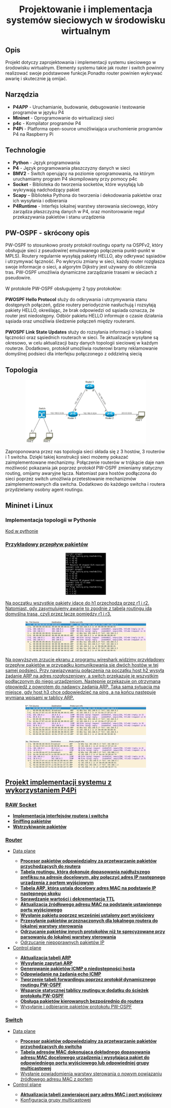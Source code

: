<!DOCTYPE html>
<html lang="en">
<head>
  <meta charset="UTF-8">
  <meta name="viewport" content="width=device-width, initial-scale=1.0">
</head>
<body>

<!-- Automatycznie generowany tytuł dokumentu -->
<h1 style="text-align: center;">Projektowanie i implementacja systemów sieciowych w środowisku wirtualnym</h1>

<!-- Opis -->
<section>
  <h2>Opis</h2>
  <p>
    Projekt dotyczy zaprojektowania i implementacji systemu sieciowego w środowisku wirtualnym. Elementy systemu takie jak router i switch powinny realizować swoje podstawowe funkcje.Ponadto router powinien wykrywać awarię i skutecznie ją omijać.
  </p>
</section>

<!-- Narzędzia -->
<section>
  <h2>Narzędzia</h2>
  <ul>
    <li><strong>P4APP</strong> - Uruchamianie, budowanie, debugowanie i testowanie programów w języku P4</li>
    <li><strong>Mininet</strong> - Oprogramowanie do wirtualizacji sieci</li>
    <li><strong>p4c</strong> - Kompilator programów P4</li>
    <li><strong>P4Pi</strong> - Platforma open-source umożliwiająca uruchomienie programów P4 na Raspberry Pi</li>
  </ul>
</section>

<!-- Technologie -->
<section>
  <h2>Technologie</h2>
  <ul>
    <li><strong>Python</strong> - Język programowania</li>
    <li><strong>P4</strong> - Język programowania płaszczyzny danych w sieci</li>
    <li><strong>BMV2</strong> - Switch operujący na poziomie oprogramowania, na którym uruchamiamy program P4 skompilowany przy pomocy p4c</li>
    <li><strong>Socket</strong> - Biblioteka do tworzenia socketów, które wysyłają lub wykrywają nadchodzący pakiet</li>
    <li><strong>Scapy</strong> – Biblioteka Pythona do tworzenia i dekodowania pakietów oraz ich wysyłania i odbierania</li>
    <li><strong>P4Runtime</strong> - Interfejs lokalnej warstwy sterowania sieciowego, który zarządza płaszczyzną danych w P4, oraz monitorowanie reguł przekazywania pakietów i stanu urządzenia</li>
  </ul>
</section>
<!-- PW-OSPF -->
<section>
  <h2>PW-OSPF - skrócony opis</h2>
  <span>
    PW-OSPF to stosunkowo prosty protokół routingu oparty na OSPFv2, który obsługuje sieci z pseudowire( emulowanego połączenia punkt-punkt w MPLS). Routery regularnie wysyłają pakiety HELLO, aby odkrywać sąsiadów i utrzymywać łączność. Po wykryciu zmiany w sieci, każdy router rozgłasza swoje informacje o sieci, a algorytm Dijkstry jest używany do obliczenia tras. PW-OSPF umożliwia dynamiczne zarządzanie trasami w sieciach z pseudowire.
  </span>
  <br></br>
  <span>
    W protokole PW-OSPF obsługujemy 2 typy protokołów:
  </span>
  <br></br>
  <span>
  <b>PWOSPF Hello Protocol</b> służy do odkrywania i utrzymywania stanu dostępnych połączeń, gdzie routery periodycznie nasłuchują i rozsyłają pakiety HELLO, określając, że brak odpowiedzi od sąsiada oznacza, że router jest niedostępny. Odbiór pakietu HELLO informuje o czasie działania sąsiada oraz umożliwia śledzenie połączeń między routerami.
  </span>
  <br></br>
  <span>
  <b>PWOSPF Link State Updates</b> służy do rozsyłania informacji o lokalnej łączności oraz sąsiednich routerach w sieci. Te aktualizacje wysyłane są okresowo, w celu aktualizacji bazy danych topologii sieciowej w każdym routerze.
  Dodatkowo, protokół umożliwia routerowi bramy reklamowanie domyślnej podsieci dla interfejsu połączonego z oddzielną siecią
  </span>
  
</section>

<!-- Topologia -->
<section>
  <h2>Topologia</h2>
  <p align="center">
  <img src="img/Topology.jpg" alt="Topologia sieci zaprojektowanej w środowisku Mininet" style="width: 75%;">
  </p>
  <p>Zaproponowana przez nas topologia sieci składa się z 3 hostów, 3 routerów i 1 switcha. Dzięki takiej konstrukcji sieci możemy pokazać zaimplementowane mechanizmy. Połączenie routerów w trójkącie daje nam możliwość pokazania jak poprzez protokół PW-OSPF zmieniamy statyczny routing, omijamy awaryjne łącza. Natomiast para hostów podłączona do sieci poprzez switch umożliwia przetestowanie mechanizmów zaimplementowanych dla switcha. Dodatkowo do każdego switcha i routera przydzielamy osobny agent routingu.</p>
</section>

<!-- Mininet i Linux -->
<section>
  <h2>Mininet i Linux</h2>
  
  <!-- Implementacja topologii w Pythonie -->
  <subsection>
    <h3>Implementacja topologii w Pythonie</h3>
    <a href="/Mininet/my_topo.py">Kod w pythonie
  </subsection>
  
  <!-- Przykładowy przepływ pakietów -->
  <subsection>
    <h3>Przykładowy przepływ pakietów</h3>
     <p align="center">
    <img src="img/Samlple_flow.png" alt="Test routingu w zaprojektowanej sieci" style="width: 25%;">
     </p>
    <p>Na początku wszystkie pakiety idące do h1 przechodzą przez r1 i r2. Natomiast, gdy zasymulujemy awarię to zgodnie z tabelą routingu idą domyślną trasą, czyli przez łącze pomiędzy r1 i r3.</p>
    <p align="center">
    <img src="img/s1_h2_to_h3.png" alt="Przykładowe połączenie pomiędzy hostem h2 i h3 widziany z perspektywy switcha" style="width: 75%;">
    </p>
    <p>Na powyższym zrzucie ekranu z programu wireshark widzimy przykładowy przepływ pakietów w przypadku komunikowania się dwóch hostów w tej samej podsieci. Przy nawiązywaniu połączenia na początku host h2 wysyła żądanie ARP na adres rozgłoszeniowy, a switch przekazuje je wszystkim podłączonym do niego urządzeniom. Następnie przekazuje on otrzymaną otpowiedź z powrotem do nadawcy żądania ARP. Taka sama sytuacja ma miejsce, gdy host h3 chce odpowiedzieć na ping, a na końcu następuje wymiana wpisami w tablicy ARP.  </p>
        <p align="center">
    <img src="img/s1_h2toh1.png" alt="Przykładowe połączenie pomiędzy hostem h2 i h1 z perspektywy switcha" style="width: 75%;">
    </p>
    <p align="center">
    <img src="img/R1_h2_to_h1.png" alt="Przykładowe połączenie pomiędzy hostem h2 i h1 z perspektywy switcha" style="width: 75%;">
    </p>
  </subsection>
</section>

<!-- Implementacja -->
<section>
  <h2>Projekt implementacji systemu z wykorzystaniem P4Pi</h2>
  
  <!-- RAW Socket -->
  <subsection>
    <h3>RAW Socket</h3>
    <ul>
      <li><strong>Implementacja interfejsów routera i switcha</strong></li>
      <li><strong>Sniffing pakietów</strong></li>
      <li><strong>Wstrzykiwanie pakietów</strong></li>
    </ul>
  </subsection>
  
  <!-- Router -->
  <subsection>
  <h3>Router</h3>
   <ul>
      <li>Data plane</li>
      <ul>
      <li><strong>Procesor pakietów odpowiedzialny za przetwarzanie pakietów przychodzących do routera</strong></li>
      <li><strong>Tabela routingu, która dokonuje dopasowania najdłuższego prefiksu na adresie docelowym, aby połączyć adres IP następnego urządzenia z portem wyjściowym</strong></li>
      <li><strong>Tabela ARP, która ustala docelowy adres MAC na podstawie IP następnego skoku</strong></li>
      <li><strong>Sprawdzanie wartości i dekrementacja TTL</strong></li>
      <li><strong>Aktualizacja źródłowego adresu MAC na podstawie ustawionego portu wyjściowego </strong></li>
      <li><strong>Wysłanie pakietu poprzez wcześniej ustalony port wyjściowy</strong></li>
      <li><strong>Przesyłanie pakietów przeznaczonych dla lokalnego routera do lokalnej warstwy sterowania</strong></li>
      <li><strong>Odrzucanie pakietów innych protokołów niż te sprecyzowane przy parsowaniu do lokalnej warstwy sterowania</strong></li>
      <li>Odrzucanie niepoprawnych pakietów IP</li>
      </ul>
    <!-- Control plane -->
      <li>Control plane</li>
      <ul>
      <li><strong>Aktualizacja tabeli ARP</strong></li>
      <li><strong>Wysyłanie zapytań ARP</strong></li>
      <li><strong>Generowanie pakietów ICMP o niedostępności hosta</strong></li>
      <li><strong>Odpowiadanie na żądania echo ICMP</strong></li>
      <li><strong>Tworzenie tabeli forwardingu poprzez protokół dynamicznego routingu PW-OSPF</strong></li>
      <li><strong>Wsparcie statycznej tablicy routingu w dodatku do ścieżek protokołu PW-OSPF</strong></li>
      <li><strong>Obsługa pakietów kierowanych bezpośrednio do routera</strong></li>
      <li>Wysyłanie i odbieranie pakietów protokołu PW-OSPF</li>
      </ul>
   </ul>
  </subsection>
  
  <!-- Switch -->
  <subsection>
  <h3>Switch</h3>
   <ul>
      <li>Data plane</li>
      <ul>
      <li><strong>Procesor pakietów odpowiedzialny za przetwarzanie pakietów przychodzących do switcha</strong></li>
      <li><strong>Tabela adresów MAC dokonująca dokładnego dopasowania adresu MAC docelowego urządzenia i wysyłająca pakiet do odpowiedniego portu wyjściowego lub odpowiedniej grupy multicastowej</strong></li>
      <li>Wysłanie powiadomienia warstwy sterowania o nowym powiązaniu źródłowego adresu MAC z portem</li>
      </ul>
    <!-- Control plane -->
      <li>Control plane</li>
      <ul>
      <li><strong>Aktualizacja tabeli zawierającej pary adres MAC i port wyjściowy</strong></li>
      <li>Konfiguracja grupy multicastowej</li>
      </ul>
   </ul>
  </subsection>
</section>

</body>
</html>
